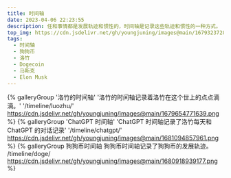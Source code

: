 ```yaml
---
title: 时间轴
date: 2023-04-06 22:23:55
description: 任和事情都是发展轨迹和惯性的，时间轴是记录这些轨迹和惯性的一种方式。
top_img: https://cdn.jsdelivr.net/gh/youngjuning/images@main/1679323728659.png
tags:
  - 时间轴
  - 狗狗币
  - 洛竹
  - Dogecoin
  - 马斯克
  - Elon Musk
---
```


<div class="gallery-group-main">

{% galleryGroup '洛竹的时间轴' '洛竹的时间轴记录着洛竹在这个世上的点点滴滴。' '/timeline/luozhu/' https://cdn.jsdelivr.net/gh/youngjuning/images@main/1679654771639.png %}
{% galleryGroup 'ChatGPT 时间轴' 'ChatGPT 时间轴记录了洛竹每天和 ChatGPT 的对话记录' '/timeline/chatgpt/' https://cdn.jsdelivr.net/gh/youngjuning/images@main/1681094857961.png %}
{% galleryGroup 狗狗币时间轴 狗狗币时间轴记录了狗狗币的发展轨迹。 /timeline/doge/ https://cdn.jsdelivr.net/gh/youngjuning/images@main/1680918939177.png %}

</div>
